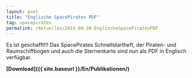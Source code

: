 ```yaml
---
layout: post
title: "Englische SpacePirates PDF"
tag: spacepirates
permalink: /Aktuelles/2015-09-20-EnglischeSpacePiratesPDF
---
```



Es ist geschafft!!! Das SpacePirates Schnellstartheft, der Piraten- und Raumschiffbogen und auch die Sternenkarte sind nun als PDF in Englisch verfügbar.

**[Download]({{ site.baseurl }}/En/Publikationen/)**


